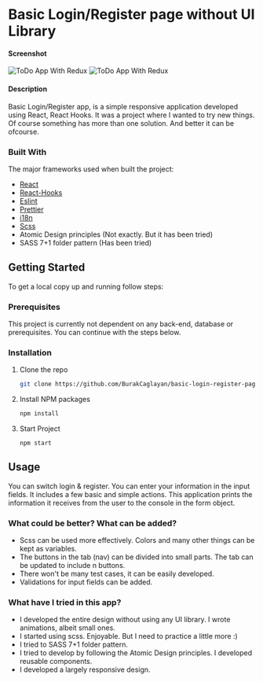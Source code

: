 # Basic Login/Register page without UI Library

#### Screenshot

![ToDo App With Redux][login-screenshot]
![ToDo App With Redux][register-screenshot]
#### Description

Basic Login/Register app, is a simple responsive application developed using React, React Hooks.
It was a project where I wanted to try new things. Of course something has more than one solution. And better it can be ofcourse.
### Built With

The major frameworks used when built the project:

- [React](https://reactjs.org/)
- [React-Hooks](https://reactjs.org/docs/hooks-intro.html)
- [Eslint](https://eslint.org/)
- [Prettier](https://prettier.io/)
- [i18n](https://react.i18next.com/)
- [Scss](https://sass-lang.com/)
- Atomic Design principles (Not exactly. But it has been tried)
- SASS 7+1 folder pattern (Has been tried)

## Getting Started

To get a local copy up and running follow steps:

### Prerequisites

This project is currently not dependent on any back-end, database or prerequisites. You can continue with the steps below.

### Installation

1. Clone the repo

   ```sh
   git clone https://github.com/BurakCaglayan/basic-login-register-page-without-ui-library.git
   ```

2. Install NPM packages
   ```sh
   npm install
   ```
3. Start Project

   ```JS
   npm start
   ```

## Usage

You can switch login & register. You can enter your information in the input fields. It includes a few basic and simple actions. This application prints the information it receives from the user to the console in the form object.

### What could be better? What can be added?
- Scss can be used more effectively. Colors and many other things can be kept as variables.
- The buttons in the tab (nav) can be divided into small parts. The tab can be updated to include n buttons.
- There won't be many test cases, it can be easily developed.
- Validations for input fields can be added.

### What have I tried in this app?
- I developed the entire design without using any UI library. I wrote animations, albeit small ones.
- I started using scss. Enjoyable. But I need to practice a little more :)
- I tried to SASS 7+1 folder pattern.
- I tried to develop by following the Atomic Design principles. I developed reusable components.
- I developed a largely responsive design.

[login-screenshot]: https://i.ibb.co/3TKJ70z/Screen-Shot-2022-10-05-at-06-08-01.png
[register-screenshot]: https://i.ibb.co/s6X2qR9/Screen-Shot-2022-10-05-at-06-08-12.png
